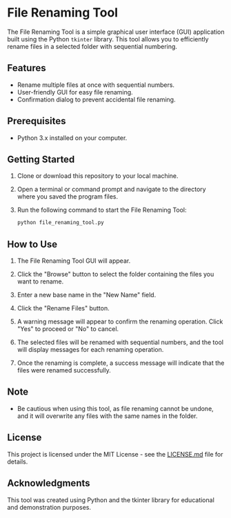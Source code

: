 # File Renaming Tool

The File Renaming Tool is a simple graphical user interface (GUI) application built using the Python `tkinter` library. This tool allows you to efficiently rename files in a selected folder with sequential numbering.

## Features

- Rename multiple files at once with sequential numbers.
- User-friendly GUI for easy file renaming.
- Confirmation dialog to prevent accidental file renaming.

## Prerequisites

- Python 3.x installed on your computer.


## Getting Started

1. Clone or download this repository to your local machine.

2. Open a terminal or command prompt and navigate to the directory where you saved the program files.

3. Run the following command to start the File Renaming Tool:

   ```bash
   python file_renaming_tool.py

## How to Use

1. The File Renaming Tool GUI will appear.

2. Click the "Browse" button to select the folder containing the files you want to rename.

3. Enter a new base name in the "New Name" field.

4. Click the "Rename Files" button.

5. A warning message will appear to confirm the renaming operation. Click "Yes" to proceed or "No" to cancel.

6. The selected files will be renamed with sequential numbers, and the tool will display messages for each renaming operation.

7. Once the renaming is complete, a success message will indicate that the files were renamed successfully.

## Note

- Be cautious when using this tool, as file renaming cannot be undone, and it will overwrite any files with the same names in the folder.

## License

This project is licensed under the MIT License - see the [LICENSE.md](LICENSE.md) file for details.

## Acknowledgments

This tool was created using Python and the tkinter library for educational and demonstration purposes.

